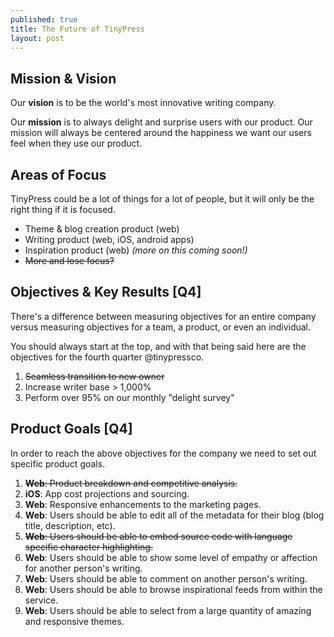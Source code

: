 ```yaml
---
published: true
title: The Future of TinyPress
layout: post
---
```

## Mission & Vision
Our <strong>vision</strong> is to be the world's most innovative writing company.

Our <strong>mission</strong> is to always delight and surprise users with our product. Our mission will always be centered around the happiness we want our users feel when they use our product.

## Areas of Focus
TinyPress could be a lot of things for a lot of people, but it will only be the right thing if it is focused.

- Theme & blog creation product (web)
- Writing product (web, iOS, android apps)
- Inspiration product (web) _(more on this coming soon!)_
- <strike>More and lose focus?</strike>

## Objectives & Key Results [Q4]
There's a difference between measuring objectives for an entire company versus measuring objectives for a team, a product, or even an individual. 

You should always start at the top, and with that being said here are the objectives for the fourth quarter @tinypressco.

1. <strike>Seamless transition to new owner</strike>
2. Increase writer base > 1,000% 
3. Perform over 95% on our monthly "delight survey"

## Product Goals [Q4]
In order to reach the above objectives for the company we need to set out specific product goals. 

1. <strike><strong>Web</strong>: Product breakdown and competitive analysis.</strike>
2. <strong>iOS</strong>: App cost projections and sourcing.
3. <strong>Web</strong>: Responsive enhancements to the marketing pages.
4. <strong>Web</strong>: Users should be able to edit all of the metadata for their blog (blog title, description, etc).
5. <strike><strong>Web</strong>: Users should be able to embed source code with language specific character highlighting.</strike>
6. <strong>Web</strong>: Users should be able to show some level of empathy or affection for another person's writing.
7. <strong>Web</strong>: Users should be able to comment on another person's writing.
8. <strong>Web</strong>: Users should be able to browse inspirational feeds from within the service.
9. <strong>Web</strong>: Users should be able to select from a large quantity of amazing and responsive themes.
